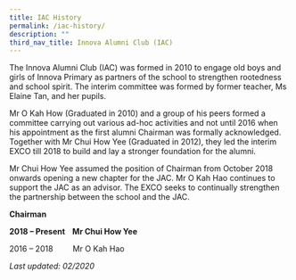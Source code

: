```yaml
---
title: IAC History
permalink: /iac-history/
description: ""
third_nav_title: Innova Alumni Club (IAC)
---
```

The Innova Alumni Club (IAC) was formed in 2010 to engage old boys and girls of Innova Primary as partners of the school to strengthen rootedness and school spirit. The interim committee was formed by former teacher, Ms Elaine Tan, and her pupils.

Mr O Kah How (Graduated in 2010) and a group of his peers formed a committee carrying out various ad-hoc activities and not until 2016 when his appointment as the first alumni Chairman was formally acknowledged. Together with Mr Chui How Yee (Graduated in 2012), they led the interim EXCO till 2018 to build and lay a stronger foundation for the alumni.

Mr Chui How Yee assumed the position of Chairman from October 2018 onwards opening a new chapter for the JAC. Mr O Kah Hao continues to support the JAC as an advisor. The EXCO seeks to continually strengthen the partnership between the school and the JAC.

**Chairman**

**2018 – Present    Mr Chui How Yee**

2016 – 2018         Mr O Kah Hao

<p style="text-align:left;"><em>Last updated: 02/2020</p>